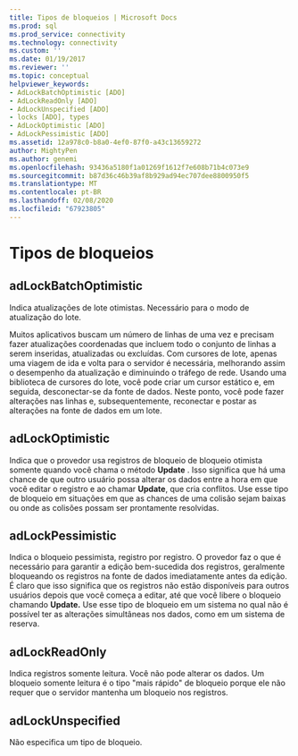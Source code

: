 ```yaml
---
title: Tipos de bloqueios | Microsoft Docs
ms.prod: sql
ms.prod_service: connectivity
ms.technology: connectivity
ms.custom: ''
ms.date: 01/19/2017
ms.reviewer: ''
ms.topic: conceptual
helpviewer_keywords:
- AdLockBatchOptimistic [ADO]
- AdLockReadOnly [ADO]
- AdLockUnspecified [ADO]
- locks [ADO], types
- AdLockOptimistic [ADO]
- AdLockPessimistic [ADO]
ms.assetid: 12a978c0-b8a0-4ef0-87f0-a43c13659272
author: MightyPen
ms.author: genemi
ms.openlocfilehash: 93436a5180f1a01269f1612f7e608b71b4c073e9
ms.sourcegitcommit: b87d36c46b39af8b929ad94ec707dee8800950f5
ms.translationtype: MT
ms.contentlocale: pt-BR
ms.lasthandoff: 02/08/2020
ms.locfileid: "67923805"
---
```

# <a name="types-of-locks"></a>Tipos de bloqueios
## <a name="adlockbatchoptimistic"></a>adLockBatchOptimistic  
 Indica atualizações de lote otimistas. Necessário para o modo de atualização do lote.  
  
 Muitos aplicativos buscam um número de linhas de uma vez e precisam fazer atualizações coordenadas que incluem todo o conjunto de linhas a serem inseridas, atualizadas ou excluídas. Com cursores de lote, apenas uma viagem de ida e volta para o servidor é necessária, melhorando assim o desempenho da atualização e diminuindo o tráfego de rede. Usando uma biblioteca de cursores do lote, você pode criar um cursor estático e, em seguida, desconectar-se da fonte de dados. Neste ponto, você pode fazer alterações nas linhas e, subsequentemente, reconectar e postar as alterações na fonte de dados em um lote.  
  
## <a name="adlockoptimistic"></a>adLockOptimistic  
 Indica que o provedor usa registros de bloqueio de bloqueio otimista somente quando você chama o método **Update** . Isso significa que há uma chance de que outro usuário possa alterar os dados entre a hora em que você editar o registro e ao chamar **Update**, que cria conflitos. Use esse tipo de bloqueio em situações em que as chances de uma colisão sejam baixas ou onde as colisões possam ser prontamente resolvidas.  
  
## <a name="adlockpessimistic"></a>adLockPessimistic  
 Indica o bloqueio pessimista, registro por registro. O provedor faz o que é necessário para garantir a edição bem-sucedida dos registros, geralmente bloqueando os registros na fonte de dados imediatamente antes da edição. É claro que isso significa que os registros não estão disponíveis para outros usuários depois que você começa a editar, até que você libere o bloqueio chamando **Update.** Use esse tipo de bloqueio em um sistema no qual não é possível ter as alterações simultâneas nos dados, como em um sistema de reserva.  
  
## <a name="adlockreadonly"></a>adLockReadOnly  
 Indica registros somente leitura. Você não pode alterar os dados. Um bloqueio somente leitura é o tipo "mais rápido" de bloqueio porque ele não requer que o servidor mantenha um bloqueio nos registros.  
  
## <a name="adlockunspecified"></a>adLockUnspecified  
 Não especifica um tipo de bloqueio.
